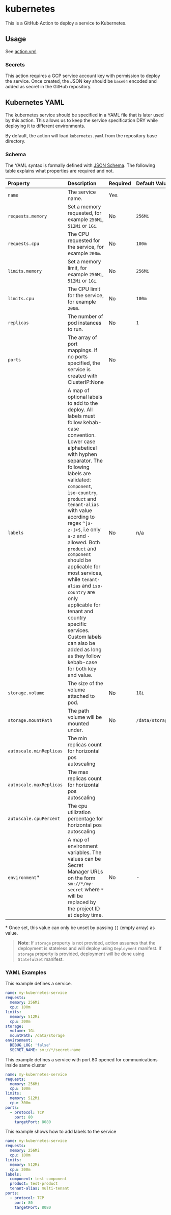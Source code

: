 # kubernetes

This is a GitHub Action to deploy a service to Kubernetes.

## Usage

See [action.yml](action.yml).

### Secrets

This action requires a GCP service account key with permission to deploy the service.
Once created, the JSON key should be `base64` encoded and added as secret in the GitHub repository.

## Kubernetes YAML

The kubernetes service should be specified in a YAML file that is later used by this action. This allows us to keep
the service specification DRY while deploying it to different environments.

By default, the action will load `kubernetes.yaml` from the repository base directory.

### Schema

The YAML syntax is formally defined with [JSON Schema](src/kubernetes-schema.js). The following table explains what
properties are required and not.

| Property                   | Description         | Required |  Default Value  |
|:---------------------------|:------------------------------------------------------------------------------------------------------------------------------------------------------------------|:---------|:----------------|
| `name`                     | The service name.    | Yes      |                 |
| `requests.memory`          | Set a memory requested, for example `256Mi`, `512Mi` or `1Gi`.   | No       | `256Mi`         |
| `requests.cpu`             | The CPU requested for the service, for example `200m`.           | No       | `100m`          |
| `limits.memory`            | Set a memory limit, for example `256Mi`, `512Mi` or `1Gi`.         | No       | `256Mi`         |
| `limits.cpu`               | The CPU limit for the service, for example `200m`.                | No       | `100m`          |
| `replicas`                 | The number of pod instances to run.                               | No       | `1`             |
| `ports`                    | The array of port mappings. If no ports specified, the service is created with ClusterIP:None    | No       |                 |
| `labels`                   | A map of optional labels to add to the deploy. All labels must follow kebab-case convention. Lower case alphabetical with hyphen separator. The following labels are validated: `component`, `ìso-country`, `product` and `tenant-alias` with value accrding to regex `^[a-z-]+$`, i.e only `a-z` and `-` allowed. Both `product` and `component` should be applicable for most services, while `tenant-alias` and `iso-country` are only applicable for tenant and country specific services. Custom labels can also be added as long as they follow kebab-case for both key and value. | No       | n/a           |
| `storage.volume`           | The size of the volume attached to pod.                         | No       | `1Gi`           |
| `storage.mountPath`        | The path volume will be mounted under.                                                                                                                            | No       | `/data/storage` |
| `autoscale.minReplicas`    | The min replicas count for horizontal pos autoscaling
| `autoscale.maxReplicas`    | The max replicas count for horizontal pos autoscaling
| `autoscale.cpuPercent`     | The cpu utilization percentage for horizontal pos autoscaling
| `environment`<top>\*</top> | A map of environment variables. The values can be Secret Manager URLs on the form `sm://*/my-secret` where `*` will be replaced by the project ID at deploy time. | No       | -               |

<top>\*</top> Once set, this value can only be unset by passing `[]` (empty array) as value.

> **Note**: If `storage` property is not provided, action assumes that the deployment is stateless and will deploy using `Deployment` manifest.
> If `storage` property is provided, deployment will be done using `StatefulSet` manifest.

### YAML Examples

This example defines a service.
```yaml
name: my-kubernetes-service
requests:
  memory: 256Mi
  cpu: 100m
limits:
  memory: 512Mi
  cpu: 300m
storage:
  volume: 1Gi
  mountPath: /data/storage
environment:
  DEBUG_LOG: 'false'
  SECRET_NAME: sm://*/secret-name
```

This example defines a service with port 80 opened for communications inside same cluster
```yaml
name: my-kubernetes-service
requests:
  memory: 256Mi
  cpu: 100m
limits:
  memory: 512Mi
  cpu: 300m
ports:
  - protocol: TCP
    port: 80
    targetPort: 8080
```

This example shows how to add labels to the service
```yaml
name: my-kubernetes-service
requests:
  memory: 256Mi
  cpu: 100m
limits:
  memory: 512Mi
  cpu: 300m
labels:
  component: test-component
  product: test-product
  tenant-alias: multi-tenant
ports:
  - protocol: TCP
    port: 80
    targetPort: 8080
```
